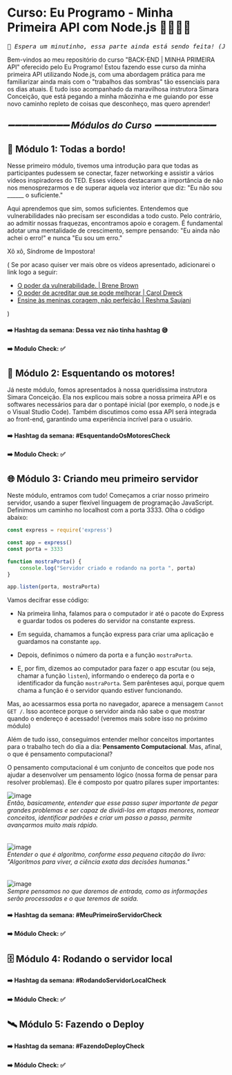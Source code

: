 # Curso: Eu Programo - Minha Primeira API com Node.js 👩🏽‍💻💜

<div align="center">
  <pre><i>🚧 Espera um minutinho, essa parte ainda está sendo feita! (Juro que dessa vez vai ser rápido) 🚧</i></pre>
</div>

Bem-vindos ao meu repositório do curso "BACK-END | MINHA PRIMEIRA API" oferecido pelo Eu Programo! Estou fazendo esse curso da minha primeira API utilizando Node.js, com uma abordagem prática para me familiarizar ainda mais com o "trabalhos das sombras" tão essenciais para os dias atuais. E tudo isso acompanhado da maravilhosa instrutora Simara Conceição, que está pegando a minha mãozinha e me guiando por esse novo caminho repleto de coisas que desconheço, mas quero aprender!

## *➖➖➖➖➖➖➖➖➖   Módulos do Curso   ➖➖➖➖➖➖➖➖➖*

## 🚂 Módulo 1: Todas a bordo! 
Nesse primeiro módulo, tivemos uma introdução para que todas as participantes pudessem se conectar, fazer networking e assistir a vários vídeos inspiradores do TED. Esses vídeos destacaram a importância de não nos menosprezarmos e de superar aquela voz interior que diz: "Eu não sou ______ o suficiente."

Aqui aprendemos que sim, somos suficientes. Entendemos que vulnerabilidades não precisam ser escondidas a todo custo. Pelo contrário, ao admitir nossas fraquezas, encontramos apoio e coragem. É fundamental adotar uma mentalidade de crescimento, sempre pensando: "Eu ainda não achei o erro!" e nunca "Eu sou um erro."

Xô xô, Síndrome de Impostora!

(
Se por acaso quiser ver mais obre os vídeos apresentado, adicionarei o link logo a seguir: 
- [O poder da vulnerabilidade. | Brene Brown
](https://youtu.be/iCvmsMzlF7o)
- [O poder de acreditar que se pode melhorar | Carol Dweck
](https://youtu.be/_X0mgOOSpLU)
- [Ensine às meninas coragem, não perfeição | Reshma Saujani](https://youtu.be/fC9da6eqaqg)


)

#### ➡️ **Hashtag da semana:** Dessa vez não tinha hashtag 😅
#### ➡️ **Modulo Check:** ✅

## 💨 Módulo 2: Esquentando os motores!
Já neste módulo, fomos apresentados à nossa queridíssima instrutora Simara Conceição. Ela nos explicou mais sobre a nossa primeira API e os softwares necessários para dar o pontapé inicial (por exemplo, o node.js e o Visual Studio Code). Também discutimos como essa API será integrada ao front-end, garantindo uma experiência incrível para o usuário.

#### ➡️ **Hashtag da semana:** #EsquentandoOsMotoresCheck  
#### ➡️ **Modulo Check:** ✅

## 🌐 Módulo 3: Criando meu primeiro servidor
Neste módulo, entramos com tudo! Começamos a criar nosso primeiro servidor, usando a super flexível linguagem de programação JavaScript. Definimos um caminho no localhost com a porta 3333. Olha o código abaixo:


```js
const express = require('express')

const app = express()
const porta = 3333

function mostraPorta() {
    console.log("Servidor criado e rodando na porta ", porta)
}

app.listen(porta, mostraPorta)
```
Vamos decifrar esse código:

- Na primeira linha, falamos para o computador ir até o pacote do Express e guardar todos os poderes do servidor na constante express.

- Em seguida, chamamos a função express para criar uma aplicação e guardamos na constante `app`.

- Depois, definimos o número da porta e a função `mostraPorta`.

- E, por fim, dizemos ao computador para fazer o app escutar (ou seja, chamar a função `listen`), informando o endereço da porta e o identificador da função `mostraPorta`. Sem parênteses aqui, porque quem chama a função é o servidor quando estiver funcionando.

Mas, ao acessarmos essa porta no navegador, aparece a mensagem `Cannot GET /`. Isso acontece porque o servidor ainda não sabe o que mostrar quando o endereço é acessado! 
(veremos mais sobre isso no próximo módulo)

Além de tudo isso, conseguimos entender melhor conceitos importantes para o trabalho tech do dia a dia: **Pensamento Computacional**. Mas, afinal, o que é pensamento computacional?


O pensamento computacional é um conjunto de conceitos que pode nos ajudar a desenvolver um pensamento lógico (nossa forma de pensar para resolver problemas). Ele é composto por quatro pilares super importantes:

![image](https://github.com/user-attachments/assets/e8e0fd16-1fd2-4cd0-a0cb-ec63937a2183)  
*Então, basicamente, entender que esse passo super importante de pegar grandes problemas e ser capaz de dividi-los em etapas menores, nomear conceitos, identificar padrões e criar um passo a passo, permite avançarmos muito mais rápido.*  
<br>
<br>
![image](https://github.com/user-attachments/assets/4217a32b-ca87-4d64-84e0-106042c193a2)  
*Entender o que é algoritmo, conforme essa pequena citação do livro: "Algoritmos para viver, a ciência exata das decisões humanas."*  
<br>
<br>
![image](https://github.com/user-attachments/assets/404a4e48-5e66-45d5-9ea8-d092c4836ddc)  
*Sempre pensamos no que daremos de entrada, como as informações serão processadas e o que teremos de saída.*  

#### ➡️ **Hashtag da semana:** #MeuPrimeiroServidorCheck  
#### ➡️ **Módulo Check:** ✅


## 🗄️ Módulo 4: Rodando o servidor local

#### ➡️ **Hashtag da semana:** #RodandoServidorLocalCheck  
#### ➡️ **Módulo Check:** ✅

## 🛰️ Módulo 5: Fazendo o Deploy

#### ➡️ **Hashtag da semana:** #FazendoDeployCheck
#### ➡️ **Módulo Check:** ✅
<!-- 🗄️🖥🖧 

## Módulo 6: Conhecendo outros métodos HTTP

## Módulo 7: Explorando Base de Dados

## Módulo 8: Salvando uma nova mulher no banco de dados

## 🚀 Módulo 9: Decolando o seu projeto 

### Módulo 10: Para ir além

## Conclusão 
Espero que este curso -->


